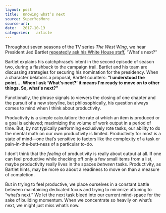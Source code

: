 ```yaml
---
layout: post
title:  Knowing what’s next
source: SuperYesMore
source-url:
date:   2017-10-13
categories:   article
---
```


Throughout seven seasons of the TV series *The West Wing*, we hear President Jed Bartlet [repeatedly ask his White House staff](https://www.youtube.com/watch?v=gSUHgAp7V7c), “What's next?”

Bartlet explains his catchphrase’s intent in the second episode of season two, during a flashback to the campaign trail. Bartlet and his team are discussing strategies for securing his nomination for the presidency. When a character belabors a proposal, Bartlet counters: **“I understood the point.... When I ask ‘What's next?’ it means I'm ready to move on to other things. So, what's next?”**

Functionally, the phrase signals to viewers the closing of one chapter and the pursuit of a new storyline, but philosophically, his question always comes to mind when I think about productivity.

Productivity is a simple calculation: the rate at which an item is produced or a goal is achieved; maximizing the volume of work output in a period of time. But, by not typically performing exclusively rote tasks, our ability to do the mental math on our own productivity is limited. Productivity for most is a state of mind—one that’s sensitive to factors like the complexity of a task or pain-in-the-butt-ness of a particular to-do.

I don’t think that the *feeling* of productivity is really about output at all. If one can feel productive while checking off only a few small items from a list, maybe productivity really lives in the spaces *between* tasks. Productivity, as Bartlet hints, may be more so about a readiness to move on than a measure of completion.

But in trying to feel productive, we place ourselves in a constant battle between maintaining dedicated focus and trying to minimize attuning to “what’s next.” We let the next task bleed into our current mind-space for the sake of building momentum. When we concentrate so heavily on what’s next, we might just miss what’s now.
